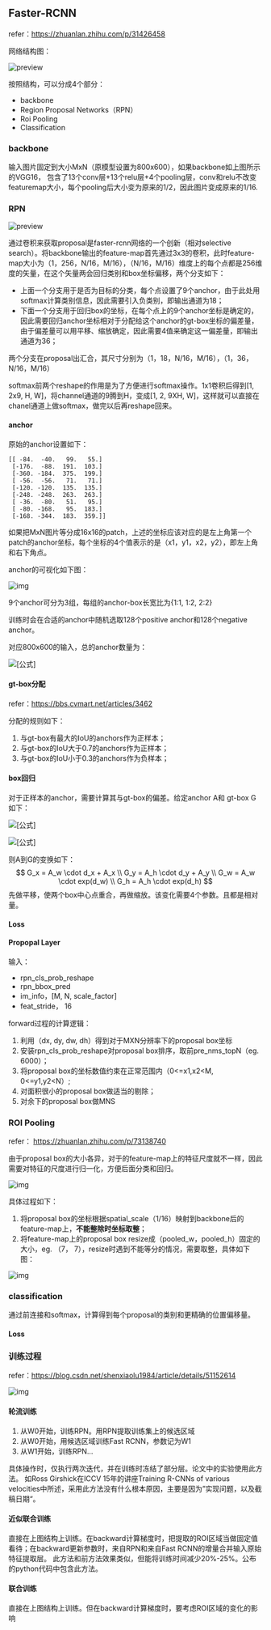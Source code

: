 ## Faster-RCNN

refer：https://zhuanlan.zhihu.com/p/31426458



网络结构图：

![preview](.pic/v2-e64a99b38f411c337f538eb5f093bdf3_r.jpg)

按照结构，可以分成4个部分：

- backbone
- Region Proposal Networks（RPN）
- Roi Pooling
- Classification



### backbone

输入图片固定到大小MxN（原模型设置为800x600），如果backbone如上图所示的VGG16， 包含了13个conv层+13个relu层+4个pooling层，conv和relu不改变featuremap大小，每个pooling后大小变为原来的1/2，因此图片变成原来的1/16.



### RPN

![preview](.pic/v2-1908feeaba591d28bee3c4a754cca282_r.jpg)

通过卷积来获取proposal是faster-rcnn网络的一个创新（相对selective search）。将backbone输出的feature-map首先通过3x3的卷积，此时feature-map大小为（1，256，N/16，M/16），（N/16，M/16）维度上的每个点都是256维度的矢量，在这个矢量两会回归类别和box坐标偏移，两个分支如下：

- 上面一个分支用于是否为目标的分类，每个点设置了9个anchor，由于此处用softmax计算类别信息，因此需要引入负类别，即输出通道为18；
- 下面一个分支用于回归box的坐标，在每个点上的9个anchor坐标是确定的，因此需要回归anchor坐标相对于分配给这个anchor的gt-box坐标的偏差量，由于偏差量可以用平移、缩放确定，因此需要4值来确定这一偏差量，即输出通道为36；

两个分支在proposal出汇合，其尺寸分别为（1，18，N/16，M/16），（1，36，N/16，M/16）

softmax前两个reshape的作用是为了方便进行softmax操作。1x1卷积后得到[1, 2x9, H, W]，将channel通道的9腾到H，变成[1, 2, 9XH, W]，这样就可以直接在chanel通道上做softmax，做完以后再reshape回来。

#### anchor

原始的anchor设置如下：

```
[[ -84.  -40.   99.   55.]
 [-176.  -88.  191.  103.]
 [-360. -184.  375.  199.]
 [ -56.  -56.   71.   71.]
 [-120. -120.  135.  135.]
 [-248. -248.  263.  263.]
 [ -36.  -80.   51.   95.]
 [ -80. -168.   95.  183.]
 [-168. -344.  183.  359.]]
```

如果把MxN图片等分成16x16的patch，上述的坐标应该对应的是左上角第一个patch的anchor坐标，每个坐标的4个值表示的是（x1，y1，x2，y2），即左上角和右下角点。

anchor的可视化如下图：

![img](.pic/v2-7abead97efcc46a3ee5b030a2151643f_720w.jpg)

9个anchor可分为3组，每组的anchor-box长宽比为{1:1, 1:2, 2:2}

训练时会在合适的anchor中随机选取128个positive anchor和128个negative anchor。

对应800x600的输入，总的anchor数量为：

![[公式]](.pic/equation)

#### gt-box分配

refer：https://bbs.cvmart.net/articles/3462

分配的规则如下：

1. 与gt-box有最大的IoU的anchors作为正样本；
2. 与gt-box的IoU大于0.7的anchors作为正样本；
3. 与gt-box的IoU小于0.3的anchors作为负样本；

#### box回归

对于正样本的anchor，需要计算其与gt-box的偏差。给定anchor A和 gt-box G如下：

![[公式]](https://www.zhihu.com/equation?tex=A%3D%28A_%7Bx%7D%2C+A_%7By%7D%2C+A_%7Bw%7D%2C+A_%7Bh%7D%29)

![[公式]](.pic/equation-20220223183841331)

则A到G的变换如下：
$$
G_x = A_w \cdot d_x + A_x \\
G_y = A_h \cdot d_y + A_y \\
G_w = A_w \cdot exp(d_w) \\
G_h = A_h \cdot exp(d_h)
$$
先做平移，使两个box中心点重合，再做缩放。该变化需要4个参数。且都是相对量。



#### Loss



#### Propopal Layer

输入：

-  rpn_cls_prob_reshape
- rpn_bbox_pred
- im_info，[M, N, scale_factor]
- feat_stride， 16

forward过程的计算逻辑：

1. 利用（dx, dy, dw, dh）得到对于MXN分辨率下的proposal box坐标
2. 安装rpn_cls_prob_reshape对proposal box排序，取前pre_nms_topN（eg. 6000）；
3. 将proposal box的坐标数值约束在正常范围内（0<=x1,x2<M,  0<=y1,y2<N）;
4. 对面积很小的proposal box做适当的剔除；
5. 对余下的proposal box做MNS



### ROI Pooling

refer： https://zhuanlan.zhihu.com/p/73138740

由于proposal box的大小各异，对于的feature-map上的特征尺度就不一样，因此需要对特征的尺度进行归一化，方便后面分类和回归。

![img](.pic/v2-e3108dc5cdd76b871e21a4cb64001b5c_1440w.jpg)

具体过程如下：

1. 将proposal box的坐标根据spatial_scale（1/16）映射到backbone后的feature-map上，**不能整除时坐标取整**；
2. 将feature-map上的proposal box resize成（pooled_w，pooled_h）固定的大小，eg. （7， 7），resize时遇到不能等分的情况，需要取整，具体如下图：

![img](.pic/v2-d59199c554ac7ccfbd2038317aef74f2_1440w.jpg)

### classification

通过前连接和softmax，计算得到每个proposal的类别和更精确的位置偏移量。



#### Loss





### 训练过程

refer：https://blog.csdn.net/shenxiaolu1984/article/details/51152614

![img](.pic/a7dbbbd2cd57083c549e362eb17e4190.png)

#### 轮流训练

1. 从W0开始，训练RPN。用RPN提取训练集上的候选区域
2. 从W0开始，用候选区域训练Fast RCNN，参数记为W1
3. 从W1开始，训练RPN…

具体操作时，仅执行两次迭代，并在训练时冻结了部分层。论文中的实验使用此方法。
如Ross Girshick在ICCV 15年的讲座Training R-CNNs of various velocities中所述，采用此方法没有什么根本原因，主要是因为”实现问题，以及截稿日期“。



#### 近似联合训练

直接在上图结构上训练。在backward计算梯度时，把提取的ROI区域当做固定值看待；在backward更新参数时，来自RPN和来自Fast RCNN的增量合并输入原始特征提取层。
此方法和前方法效果类似，但能将训练时间减少20%-25%。公布的python代码中包含此方法。



#### 联合训练

直接在上图结构上训练。但在backward计算梯度时，要考虑ROI区域的变化的影响


